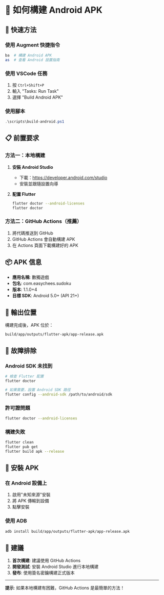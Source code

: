 # 📱 如何構建 Android APK

## 🚀 快速方法

### 使用 Augment 快捷指令
```bash
ba  # 構建 Android APK
as  # 查看 Android 設置指南
```

### 使用 VSCode 任務
1. 按 `Ctrl+Shift+P`
2. 輸入 "Tasks: Run Task"
3. 選擇 "Build Android APK"

### 使用腳本
```powershell
.\scripts\build-android.ps1
```

## 📋 前置要求

### 方法一：本地構建
1. **安裝 Android Studio**
   - 下載：https://developer.android.com/studio
   - 安裝並跟隨設置向導

2. **配置 Flutter**
   ```bash
   flutter doctor --android-licenses
   flutter doctor
   ```

### 方法二：GitHub Actions（推薦）
1. 將代碼推送到 GitHub
2. GitHub Actions 會自動構建 APK
3. 在 Actions 頁面下載構建好的 APK

## 📦 APK 信息

- **應用名稱**: 數獨遊戲
- **包名**: com.easychees.sudoku
- **版本**: 1.1.0+4
- **目標 SDK**: Android 5.0+ (API 21+)

## 📁 輸出位置

構建完成後，APK 位於：
```
build/app/outputs/flutter-apk/app-release.apk
```

## 🔧 故障排除

### Android SDK 未找到
```bash
# 檢查 Flutter 配置
flutter doctor

# 如果需要，設置 Android SDK 路徑
flutter config --android-sdk /path/to/android/sdk
```

### 許可證問題
```bash
flutter doctor --android-licenses
```

### 構建失敗
```bash
flutter clean
flutter pub get
flutter build apk --release
```

## 📱 安裝 APK

### 在 Android 設備上
1. 啟用"未知來源"安裝
2. 將 APK 傳輸到設備
3. 點擊安裝

### 使用 ADB
```bash
adb install build/app/outputs/flutter-apk/app-release.apk
```

## 🎯 建議

1. **首次構建**: 建議使用 GitHub Actions
2. **開發測試**: 安裝 Android Studio 進行本地構建
3. **發布**: 使用簽名密鑰構建正式版本

---

**提示**: 如果本地構建有困難，GitHub Actions 是最簡單的方法！
